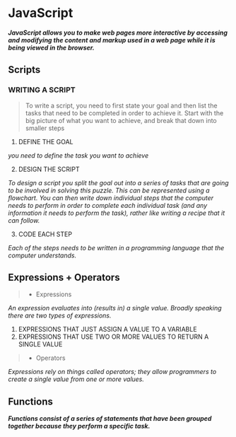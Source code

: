 # JavaScript

***JavaScript allows you to make web pages more interactive by accessing and modifying the content and markup used in a web page while it is being viewed in the browser.***

## Scripts

### WRITING A SCRIPT

> To write a script, you need to first
state your goal and then list the
tasks that need to be completed in
order to achieve it. Start with the big picture of what
you want to achieve, and break
that down into smaller steps

1. DEFINE THE GOAL

*you need to define the task you want to achieve* 

2. DESIGN THE SCRIPT 

*To design a script you split the goal out into a series
of tasks that are going to be involved in solving this
puzzle. This can be represented using a flowchart.
You can then write down individual steps that the
computer needs to perform in order to complete
each individual task (and any information it needs to
perform the task), rather like writing a recipe that it
can follow.* 

3. CODE EACH STEP

*Each of the steps needs to be written in a
programming language that the computer understands.*


## Expressions + Operators 

>* Expressions 

*An expression evaluates into (results in) a single value. Broadly speaking
there are two types of expressions.*

1. EXPRESSIONS THAT JUST ASSIGN A VALUE TO A VARIABLE 
2. EXPRESSIONS THAT USE TWO OR MORE VALUES TO RETURN A
SINGLE VALUE 


>* Operators

*Expressions rely on things called operators; they allow programmers to
create a single value from one or more values.*


## Functions 

***Functions consist of a series of statements that have been grouped together because they perform a specific task.*** 


